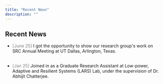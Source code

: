 ```yaml
---
title: "Recent News"
description: ""
---
```



## Recent News
* <span style="color: gray;">[June 25]</span> I got the opportunity to show our research group's work on SRC Annual Meeting at UT Dallas, Arlington, Texas.
<br> <br>

* <span style="color: gray;">[Jan 25]</span> Joined in as a Graduate Research Assistant at Low-power, Adaptive and Resilient Systems (LARS) Lab, under the supervision of Dr. Abhijit Chatterjee.
<br> <br>


